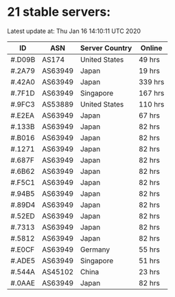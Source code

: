 # 21 stable servers:

Latest update at: Thu Jan 16 14:10:11 UTC 2020

| ID | ASN | Server Country | Online |
| -- | --- | -------------- | ------ |
| #.D09B | AS174 | United States | 49 hrs |
| #.2A79 | AS63949 | Japan | 19 hrs |
| #.42A0 | AS63949 | Japan | 339 hrs |
| #.7F1D | AS63949 | Singapore | 167 hrs |
| #.9FC3 | AS53889 | United States | 110 hrs |
| #.E2EA | AS63949 | Japan | 67 hrs |
| #.133B | AS63949 | Japan | 82 hrs |
| #.B016 | AS63949 | Japan | 82 hrs |
| #.1271 | AS63949 | Japan | 82 hrs |
| #.687F | AS63949 | Japan | 82 hrs |
| #.6B62 | AS63949 | Japan | 82 hrs |
| #.F5C1 | AS63949 | Japan | 82 hrs |
| #.94B5 | AS63949 | Japan | 82 hrs |
| #.89D4 | AS63949 | Japan | 82 hrs |
| #.52ED | AS63949 | Japan | 82 hrs |
| #.7313 | AS63949 | Japan | 82 hrs |
| #.5812 | AS63949 | Japan | 82 hrs |
| #.E0CF | AS63949 | Germany | 55 hrs |
| #.ADE5 | AS63949 | Singapore | 51 hrs |
| #.544A | AS45102 | China | 23 hrs |
| #.0AAE | AS63949 | Japan | 82 hrs |

